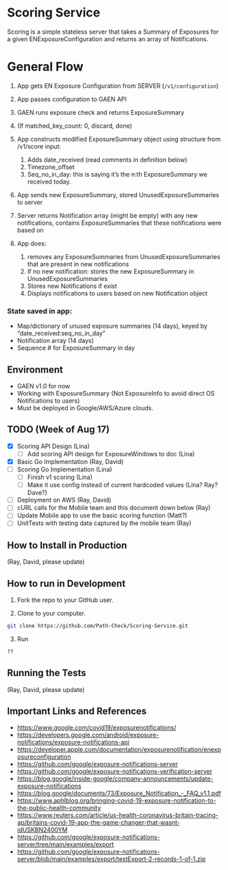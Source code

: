 # Scoring Service

Scoring is a simple stateless server that takes a Summary of Exposures for a given ENExposureConfiguration and returns an array of Notifications.

# General Flow

1. App gets EN Exposure Configuration from SERVER (`/v1/configuration`)
2. App passes configuration to GAEN API
3. GAEN runs exposure check and returns ExposureSummary
4. (If matched_key_count: 0, discard, done)

5. App constructs modified ExposureSummary object using structure from /v1/score input:
    1. Adds date_received (read comments in definition below)
    2. Timezone_offset
    3. Seq_no_in_day: this is saying it’s the n:th ExposureSummary we received today.

6. App sends new ExposureSummary, stored UnusedExposureSummaries to server
7. Server returns Notification array (might be empty) with any new notifications, contains ExposureSummaries that these notifications were based on

8. App does:
    1. removes any ExposureSummaries from UnusedExposureSummaries that are present in new notifications
    2. If no new notification: stores the new ExposureSummary in UnusedExposureSummaries
    3. Stores new Notifications if exist
    4. Displays notifications to users based on new Notification object

### State saved in app:

- Map/dictionary of unused exposure summaries (14 days), keyed by “date_received:seq_no_in_day”
- Notification array (14 days)
- Sequence # for ExposureSummary in day

## Environment

- GAEN v1.0 for now
- Working with ExposureSummary (Not ExposureInfo to avoid direct OS Notifications to users)
- Must be deployed in Google/AWS/Azure clouds.

## TODO (Week of Aug 17)

- [x] Scoring API Design (Lina)
  - [ ] Add scoring API design for ExposureWindows to doc (Lina)
- [x] Basic Go Implementation (Ray, David)
- [ ] Scoring Go Implementation (Lina)
  - [ ] Finish v1 scoring (Lina)
  - [ ] Make it use config instead of current hardcoded values (Lina? Ray?
Dave?)
- [ ] Deployment on AWS (Ray, David)
- [ ] cURL calls for the Mobile team and this document down below (Ray)
- [ ] Update Mobile app to use the basic scoring function (Matt?) 
- [ ] UnitTests with testing data captured by the mobile team (Ray)

## How to Install in Production

(Ray, David, please update)

## How to run in Development

1. Fork the repo to your GitHub user.

2. Clone to your computer.

```bash
git clone https://github.com/Path-Check/Scoring-Service.git
```

3. Run

```bash
??
```

## Running the Tests

(Ray, David, please update)

## Important Links and References

- <https://www.google.com/covid19/exposurenotifications/>
- <https://developers.google.com/android/exposure-notifications/exposure-notifications-api>
- <https://developer.apple.com/documentation/exposurenotification/enexposureconfiguration>
- <https://github.com/google/exposure-notifications-server>
- <https://github.com/google/exposure-notifications-verification-server>
- <https://blog.google/inside-google/company-announcements/update-exposure-notifications>
- <https://blog.google/documents/73/Exposure_Notification_-_FAQ_v1.1.pdf>
- <https://www.aphlblog.org/bringing-covid-19-exposure-notification-to-the-public-health-community>
- <https://www.reuters.com/article/us-health-coronavirus-britain-tracing-ap/britains-covid-19-app-the-game-changer-that-wasnt-idUSKBN2400YM>
- <https://github.com/google/exposure-notifications-server/tree/main/examples/export>
- <https://github.com/google/exposure-notifications-server/blob/main/examples/export/testExport-2-records-1-of-1.zip>
